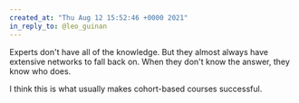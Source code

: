 ```yaml
---
created_at: "Thu Aug 12 15:52:46 +0000 2021"
in_reply_to: @leo_guinan
---
```


Experts don't have all of the knowledge. But they almost always have extensive networks to fall back on. When they don't know the answer, they know who does.

I think this is what usually makes cohort-based courses successful.